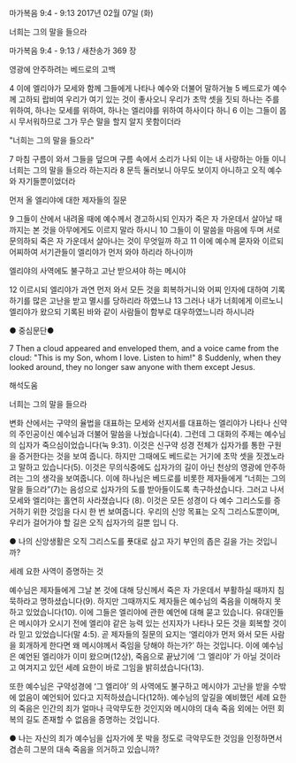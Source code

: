 마가복음 9:4 - 9:13 
2017년 02월 07일 (화)

너희는 그의 말을 들으라



마가복음 9:4 - 9:13 / 새찬송가 369 장


영광에 안주하려는 베드로의 고백 

4 이에 엘리야가 모세와 함께 그들에게 나타나 예수와 더불어 말하거늘 5 베드로가 예수께 고하되 랍비여 우리가 여기 있는 것이 좋사오니 우리가 초막 셋을 짓되 하나는 주를 위하여, 하나는 모세를 위하여, 하나는 엘리야를 위하여 하사이다 하니 6 이는 그들이 몹시 무서워하므로 그가 무슨 말을 할지 알지 못함이더라 

"너희는 그의 말을 들으라" 

7 마침 구름이 와서 그들을 덮으며 구름 속에서 소리가 나되 이는 내 사랑하는 아들 이니 너희는 그의 말을 들으라 하는지라 8 문득 둘러보니 아무도 보이지 아니하고 오직 예수와 자기들뿐이었더라 

먼저 올 엘리야에 대한 제자들의 질문 

9 그들이 산에서 내려올 때에 예수께서 경고하시되 인자가 죽은 자 가운데서 살아날 때까지는 본 것을 아무에게도 이르지 말라 하시니 10 그들이 이 말씀을 마음에 두며 서로 문의하되 죽은 자 가운데서 살아나는 것이 무엇일까 하고 11 이에 예수께 묻자와 이르되 어찌하여 서기관들이 엘리야가 먼저 와야 하리라 하나이까 

엘리야의 사역에도 불구하고 고난 받으셔야 하는 메시야 

12 이르시되 엘리야가 과연 먼저 와서 모든 것을 회복하거니와 어찌 인자에 대하여 기록하기를 많은 고난을 받고 멸시를 당하리라 하였느냐 13 그러나 내가 너희에게 이르노니 엘리야가 왔으되 기록된 바와 같이 사람들이 함부로 대우하였느니라 하시니라 

● 중심문단● 

7 Then a cloud appeared and enveloped them, and a voice came from the cloud: "This is my Son, whom I love. Listen to him!" 8 Suddenly, when they looked around, they no longer saw anyone with them except Jesus.

해석도움





너희는 그의 말을 들으라 

변화 산에서는 구약의 율법을 대표하는 모세와 선지서를 대표하는 엘리야가 나타나 신약의 주인공이신 예수님과 더불어 말씀을 나눴습니다(4). 그런데 그 대화의 주제는 예수님의 십자가 죽으심이었습니다(눅 9:31). 이것은 신구약 성경 전체가 십자가를 통한 구원을 증거한다는 것을 보여 줍니다. 하지만 그때에도 베드로는 거기에 초막 셋을 짓겠노라고 말하고 있습니다(5). 이것은 무의식중에도 십자가의 길이 아닌 천상의 영광에 안주하려는 그의 생각을 보여줍니다. 이에 하나님은 베드로를 비롯한 제자들에게 “너희는 그의 말을 들으라”(7)는 음성으로 십자가의 도를 받아들이도록 촉구하셨습니다. 그러고 나서 모세와 엘리야는 홀연히 사라졌습니다 (8). 이것은 모든 성경이 다 예수 그리스도를 증거하기 위한 것임을 다시 한 번 보여줍니다. 우리의 신앙 목표는 오직 그리스도뿐이며, 우리가 걸어가야 할 길은 오직 십자가의 길뿐 입니 다. 

● 나의 신앙생활은 오직 그리스도를 푯대로 삼고 자기 부인의 좁은 길을 가는 것입니까? 

세례 요한 사역이 증명하는 것 

예수님은 제자들에게 그날 본 것에 대해 당신께서 죽은 자 가운데서 부활하실 때까지 침묵하라고 명하셨습니다(9). 하지만 그때까지도 제자들은 예수님의 죽음을 이해하지 못하고 있었습니다(10). 이에 그들은 엘리야에 관한 예언에 대해 묻고 있습니다. 유대인들은 메시야가 오시기 전에 엘리야 같은 능력 있는 선지자가 나타나 모든 것을 회복할 것이라 믿고 있었습니다(말 4:5). 곧 제자들의 질문의 요지는 ‘엘리야가 먼저 와서 모든 사람을 회개하게 한다면 왜 메시야께서 죽임을 당해야 하는가?’ 하는 것입니다. 이에 예수님은 예언된 엘리야가 이미 왔으며(12상), 죽음으로 끝났기에 ‘그 엘리야’ 가 아닐 것이라고 여겨지고 있던 세례 요한이 바로 그임을 밝히셨습니다(13).

또한 예수님은 구약성경에 ‘그 엘리야’ 의 사역에도 불구하고 메시야가 고난을 받을 수밖에 없음이 예언되어 있다고 지적하셨습니다(12하). 예수님의 앞길을 예비했던 세례 요한의 죽음은 인간의 죄가 얼마나 극악무도한 것인지와 메시야의 대속 죽음 외에는 어떤 회복의 길도 존재할 수 없음을 증명하는 것입니다. 

● 나는 자신의 죄가 예수님을 십자가에 못 박을 정도로 극악무도한 것임을 인정하면서 겸손히 그분의 대속 죽음을 의거하고 있습니까?